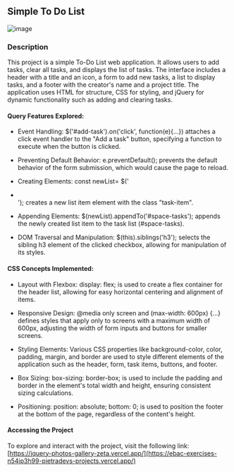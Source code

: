 ## Simple To Do List

![image](https://github.com/pietradev/EBAC_Exercises/assets/123756392/1ba92396-8dea-4293-8bfa-bd1d153fa230)



### Description
This project is a simple To-Do List web application. It allows users to add tasks, clear all tasks, and displays the list of tasks. The interface includes a header with a title and an icon, a form to add new tasks, a list to display tasks, and a footer with the creator's name and a project title. The application uses HTML for structure, CSS for styling, and jQuery for dynamic functionality such as adding and clearing tasks.
#### Query Features Explored:
- Event Handling: $('#add-task').on('click', function(e){...}) attaches a click event handler to the "Add a task" button, specifying a function to execute when the button is clicked.

- Preventing Default Behavior: e.preventDefault(); prevents the default behavior of the form submission, which would cause the page to reload.

- Creating Elements: const newList= $('<li class="task-item"></li>'); creates a new list item element with the class "task-item".

- Appending Elements: $(newList).appendTo('#space-tasks'); appends the newly created list item to the task list (#space-tasks).

- DOM Traversal and Manipulation: $(this).siblings('h3'); selects the sibling h3 element of the clicked checkbox, allowing for manipulation of its styles.

#### CSS Concepts Implemented:
- Layout with Flexbox: display: flex; is used to create a flex container for the header list, allowing for easy horizontal centering and alignment of items.

- Responsive Design: @media only screen and (max-width: 600px) {...} defines styles that apply only to screens with a maximum width of 600px, adjusting the width of form inputs and buttons for smaller screens.

- Styling Elements: Various CSS properties like background-color, color, padding, margin, and border are used to style different elements of the application such as the header, form, task items, buttons, and footer.

- Box Sizing: box-sizing: border-box; is used to include the padding and border in the element's total width and height, ensuring consistent sizing calculations.

- Positioning: position: absolute; bottom: 0; is used to position the footer at the bottom of the page, regardless of the content's height.

#### Accessing the Project
To explore and interact with the project, visit the following link: [https://jquery-photos-gallery-zeta.vercel.app/](https://ebac-exercises-n54ip3h99-pietradevs-projects.vercel.app/)
